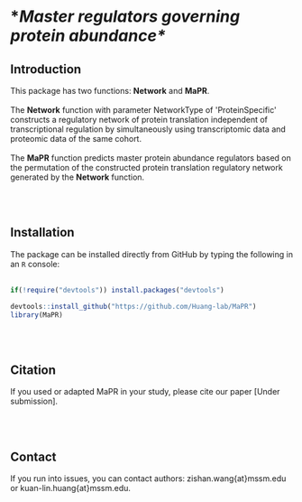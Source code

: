 # **Master regulators governing protein abundance\**


## Introduction
This package has two functions: **Network** and **MaPR**.<br /><br />
The **Network** function with parameter NetworkType of 'ProteinSpecific' constructs a regulatory network of protein translation independent of transcriptional regulation by simultaneously using transcriptomic data and proteomic data of the same cohort. <br /><br />
The **MaPR** function predicts master protein abundance regulators based on the permutation of the constructed protein translation regulatory network generated by the **Network** function.

<br /><br />
## Installation
The package can be installed directly from GitHub by typing the following in an `R` console:<br /><br />
```R
if(!require("devtools")) install.packages("devtools")

devtools::install_github("https://github.com/Huang-lab/MaPR")
library(MaPR)
```

<br /><br />
## Citation
If you used or adapted MaPR in your study, please cite our paper [Under submission].

<br /><br />
## Contact
If you run into issues, you can contact authors: zishan.wang{at}mssm.edu or kuan-lin.huang{at}mssm.edu.

